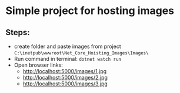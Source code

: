 # Simple project for hosting images

## Steps:
* create folder and paste images from project `C:\inetpub\wwwroot\Net_Core_Hoisting_Images\Images\`
* Run command in terminal: `dotnet watch run`
* Open browser links: 
    * [http://localhost:5000/images/1.jpg]()
    * [http://localhost:5000/images/2.jpg]()
    * [http://localhost:5000/images/3.jpg]()
